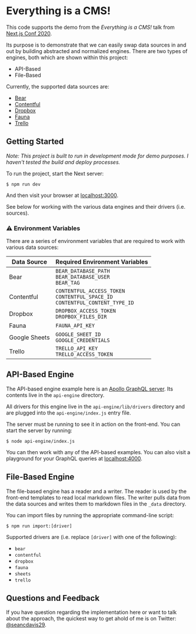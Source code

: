 # Everything is a CMS!

This code supports the demo from the _Everything is a CMS!_ talk from [Next.js Conf 2020](https://nextjs.org/conf/speakers/seancdavis).

Its purpose is to demonstrate that we can easily swap data sources in and out by building abstracted and normalized engines. There are two types of engines, both which are shown within this project:

- API-Based
- File-Based

Currently, the supported data sources are:

- [Bear](https://bear.app/)
- [Contentful](https://www.contentful.com/)
- [Dropbox](https://www.dropbox.com/)
- [Fauna](https://fauna.com/)
- [Trello](https://trello.com/)

## Getting Started

_Note: This project is built to run in development mode for demo purposes. I haven't tested the build and deploy processes._

To run the project, start the Next server:

    $ npm run dev

And then visit your browser at [localhost:3000](http://localhost:3000/).

See below for working with the various data engines and their drivers (i.e. sources).

### ⚠️ Environment Variables

There are a series of environment variables that are required to work with various data sources:

| Data Source   | Required Environment Variables                                                     |
| ------------- | ---------------------------------------------------------------------------------- |
| Bear          | `BEAR_DATABASE_PATH`<br>`BEAR_DATABASE_USER`<br>`BEAR_TAG`                         |
| Contentful    | `CONTENTFUL_ACCESS_TOKEN`<br>`CONTENTFUL_SPACE_ID`<br>`CONTENTFUL_CONTENT_TYPE_ID` |
| Dropbox       | `DROPBOX_ACCESS_TOKEN`<br>`DROPBOX_FILES_DIR`                                      |
| Fauna         | `FAUNA_API_KEY`                                                                    |
| Google Sheets | `GOOGLE_SHEET_ID`<br>`GOOGLE_CREDENTIALS`                                          |
| Trello        | `TRELLO_API_KEY`<br>`TRELLO_ACCESS_TOKEN`                                          |

## API-Based Engine

The API-based engine example here is an [Apollo GraphQL server](https://www.apollographql.com/). Its contents live in the `api-engine` directory.

All drivers for this engine live in the `api-engine/lib/drivers` directory and are plugged into the `api-engine/index.js` entry file.

The server must be running to see it in action on the front-end. You can start the server by running:

    $ node api-engine/index.js

You can then work with any of the API-based examples. You can also visit a playground for your GraphQL queries at [localhost:4000](http://localhost:4000/).

## File-Based Engine

The file-based engine has a reader and a writer. The reader is used by the front-end templates to read local markdown files. The writer pulls data from the data sources and writes them to markdown files in the `_data` directory.

You can import files by running the appropriate command-line script:

    $ npm run import:[driver]

Supported drivers are (i.e. replace `[driver]` with one of the following):

- `bear`
- `contentful`
- `dropbox`
- `fauna`
- `sheets`
- `trello`

## Questions and Feedback

If you have question regarding the implementation here or want to talk about the approach, the quickest way to get ahold of me is on Twitter: [@seancdavis29](https://twitter.com/seancdavis29).
